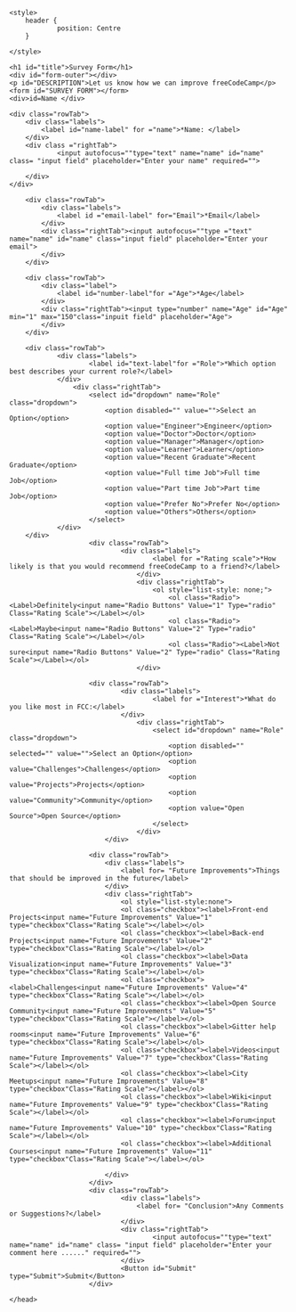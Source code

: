 <!DOCKTYPE html>
<html>
        <html lang="en" dir="ltr"> 
<head>
<body>
    
    <style>
        header {
                position: Centre
        }
        
    </style>
   
    <h1 id="title">Survey Form</h1>
    <div id="form-outer"></div>
    <p id="DESCRIPTION">Let us know how we can improve freeCodeCamp</p>
    <form id="SURVEY FORM"></form>
    <div>id=Name </div>
    
    <div class="rowTab">
        <div class="labels">
            <label id="name-label" for ="name">*Name: </label>
        </div>
        <div class ="rightTab">
                <input autofocus=""type="text" name="name" id="name" class= "input field" placeholder="Enter your name" required="">
               
        </div>
    </div>
    
        <div class="rowTab">
            <div class="labels">
                <label id ="email-label" for="Email">*Email</label>
            </div>
            <div class="rightTab"><input autofocus=""type ="text" name="name" id="name" class="input field" placeholder="Enter your email">
            </div>
        </div>
        
        <div class="rowTab">
            <div class="label">
                <label id="number-label"for ="Age">*Age</label>
            </div>
            <div class="rightTab"><input type="number" name="Age" id="Age" min="1" max="150"class="inpuit field" placeholder="Age">
            </div>
        </div>

        <div class="rowTab">
                <div class="labels">
                        <label id="text-label"for ="Role">*Which option best describes your current role?</label>
                </div>
                    <div class="rightTab">
                        <select id="dropdown" name="Role" class="dropdown">
                            <option disabled="" value="">Select an Option</option>
                            <option value="Engineer">Engineer</option>
                            <option value="Doctor">Doctor</option>
                            <option value="Manager">Manager</option>
                            <option value="Learner">Learner</option>
                            <option value="Recent Graduate">Recent Graduate</option>
                            <option value="Full time Job">Full time Job</option>
                            <option value="Part time Job">Part time Job</option>
                            <option value="Prefer No">Prefer No</option>
                            <option value="Others">Others</option>
                        </select>
                </div>
        </div>
                        <div class="rowTab">
                                <div class="labels">
                                        <label for ="Rating scale">*How likely is that you would recommend freeCodeCamp to a friend?</label>
                                    </div>     
                                    <div class="rightTab">
                                        <ol style="list-style: none;">
                                            <ol class="Radio"><Label>Definitely<input name="Radio Buttons" Value="1" Type="radio" Class="Rating Scale"></Label></ol>
                                            <ol class="Radio"><Label>Maybe<input name="Radio Buttons" Value="2" Type="radio" Class="Rating Scale"></Label></ol>
                                            <ol class="Radio"><Label>Not sure<input name="Radio Buttons" Value="2" Type="radio" Class="Rating Scale"></Label></ol>
                                    </div>  
                                    
                        <div class="rowTab">
                                <div class="labels">
                                        <label for ="Interest">*What do you like most in FCC:</label>
                                </div>  
                                    <div class="rightTab">
                                        <select id="dropdown" name="Role" class="dropdown">
                                            <option disabled="" selected="" value="">Select an Option</option>
                                            <option value="Challenges">Challenges</option>
                                            <option value="Projects">Projects</option>
                                            <option value="Community">Community</option>
                                            <option value="Open Source">Open Source</option>
                                        </select>  
                                    </div>   
                            </div>     
                        
                        <div class="rowTab">
                            <div class="labels">
                                <label for= "Future Improvements">Things that should be improved in the future</label>
                            </div>
                            <div class="rightTab">
                                <ol style="list-style:none">
                                <ol class="checkbox"><label>Front-end Projects<input name="Future Improvements" Value="1" type="checkbox"Class="Rating Scale"></label></ol>
                                <ol class="checkbox"><label>Back-end Projects<input name="Future Improvements" Value="2" type="checkbox"Class="Rating Scale"></label></ol>
                                <ol class="checkbox"><label>Data Visualization<input name="Future Improvements" Value="3" type="checkbox"Class="Rating Scale"></label></ol>
                                <ol class="checkbox"><label>Challenges<input name="Future Improvements" Value="4" type="checkbox"Class="Rating Scale"></label></ol>
                                <ol class="checkbox"><label>Open Source Community<input name="Future Improvements" Value="5" type="checkbox"Class="Rating Scale"></label></ol>
                                <ol class="checkbox"><label>Gitter help rooms<input name="Future Improvements" Value="6" type="checkbox"Class="Rating Scale"></label></ol>
                                <ol class="checkbox"><label>Videos<input name="Future Improvements" Value="7" type="checkbox"Class="Rating Scale"></label></ol>
                                <ol class="checkbox"><label>City Meetups<input name="Future Improvements" Value="8" type="checkbox"Class="Rating Scale"></label></ol>
                                <ol class="checkbox"><label>Wiki<input name="Future Improvements" Value="9" type="checkbox"Class="Rating Scale"></label></ol>
                                <ol class="checkbox"><label>Forum<input name="Future Improvements" Value="10" type="checkbox"Class="Rating Scale"></label></ol>
                                <ol class="checkbox"><label>Additional Courses<input name="Future Improvements" Value="11" type="checkbox"Class="Rating Scale"></label></ol>
                               
                            </div>
                        </div>
                        <div class="rowTab">
                                <div class="labels">
                                    <label for= "Conclusion">Any Comments or Suggestions?</label>
                                </div>
                                <div class="rightTab">
                                        <input autofocus=""type="text" name="name" id="name" class= "input field" placeholder="Enter your comment here ......" required="">
                                </div>
                                <Button id="Submit" type="Submit">Submit</Button>
                        </div>
</div>

    </head>
</body></html>



